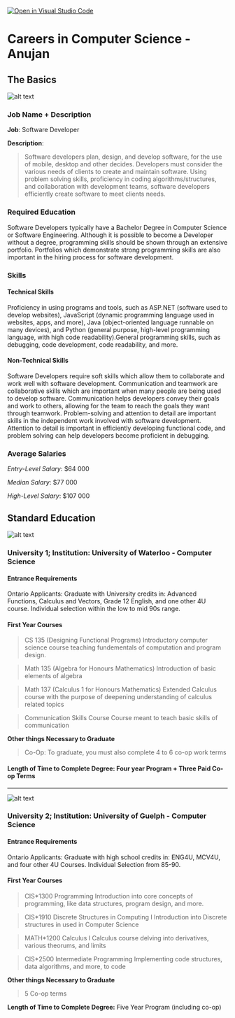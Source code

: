 [![Open in Visual Studio Code](https://classroom.github.com/assets/open-in-vscode-c66648af7eb3fe8bc4f294546bfd86ef473780cde1dea487d3c4ff354943c9ae.svg)](https://classroom.github.com/online_ide?assignment_repo_id=8706229&assignment_repo_type=AssignmentRepo)

# Careers in Computer Science - Anujan

## The Basics

![alt text](https://img.freepik.com/premium-photo/developing-programmer-development-website-design-coding-technologies-working-software-company-office_18497-1234.jpg?w=2000 "Stock Image")

### Job Name + Description 

**Job**: Software Developer

**Description**: 

> Software developers plan, design, and develop software, for the use of mobile, desktop and other decides. Developers must consider the various needs of clients to create and maintain software. Using problem solving skills, proficiency in coding algorithms/structures, and collaboration with development teams, software developers efficiently create software to meet clients needs.

### Required Education

Software Developers typically have a Bachelor Degree in Computer Science or Software Engineering. Although it is possible to become a Developer without a degree, programming skills should be shown through an extensive portfolio. Portfolios which demonstrate strong programming skills are also important in the hiring process for software development. 


### Skills

#### **Technical Skills**
Proficiency in using programs and tools, such as ASP.NET (software used to develop websites), JavaScript (dynamic programming language used in websites, apps, and more), Java (object-oriented language runnable on many devices), and Python (general purpose, high-level programming language, with high code readability).General programming skills, such as debugging, code development, code readability, and more. 

#### **Non-Technical Skills**
Software Developers require soft skills which allow them to collaborate and work well with software development. Communication and teamwork are collaborative skills which are important when many people are being used to develop software. Communication helps developers convey their goals and work to others, allowing for the team to reach the goals they want through teamwork. Problem-solving and attention to detail are important skills in the independent work involved with software development. Attention to detail is important in efficiently developing functional code, and problem solving can help developers become proficient in debugging.


### Average Salaries

*Entry-Level Salary*: $64 000

*Median Salary*: $77 000

*High-Level Salary*: $107 000

## Standard Education

![alt text](https://media-exp1.licdn.com/dms/image/D563DAQGXnBeTbnTgmA/image-scale_191_1128/0/1664807082966?e=1665853200&v=beta&t=Uyyade5d5sw4wlflA29bICFfCIM5h-L_FRpfRDn3piU "Waterloo")

### University 1; Institution: University of Waterloo - Computer Science



#### Entrance Requirements 

Ontario Applicants: Graduate with University credits in: Advanced Functions, Calculus and Vectors, Grade 12 English, and one other 4U course. Individual selection within the low to mid 90s range.

#### First Year Courses

> CS 135 (Designing Functional Programs)
> Introductory computer science course teaching fundementals of computation and program design. 

> Math 135 (Algebra for Honours Mathematics)
> Introduction of basic elements of algebra

> Math 137 (Calculus 1 for Honours Mathematics)
> Extended Calculus course with the purpose of deepening understanding of calculus related topics

> Communication Skills Course
> Course meant to teach basic skills of communication

**Other things Necessary to Graduate**
> Co-Op: To graduate, you must also complete 4 to 6 co-op work terms 

#### **Length of Time to Complete Degree:** Four year Program + Three Paid Co-op Terms
---

![alt text](https://marvel-b1-cdn.bc0a.com/f00000000209359/www.uoguelph.ca/cip/sites/default/files/Copy%20of%20One%20Word%20Banner-2.png "Guelph")

### University 2; Institution: University of Guelph - Computer Science



#### Entrance Requirements

Ontario Applicants: Graduate with high school credits in: ENG4U, MCV4U, and four other 4U Courses. Individual Selection from 85-90.

#### First Year Courses

> CIS*1300 Programming
> Introduction into core concepts of programming, like data structures, program design, and more. 

> CIS*1910 Discrete Structures in Computing I
> Introduction into Discrete structures in used in Computer Science

> MATH*1200 Calculus I
> Calculus course delving into derivatives, various theorums, and limits

> CIS*2500 Intermediate Programming
> Implementing code structures, data algorithms, and more, to code



**Other things Necessary to Graduate**
> 5 Co-op terms

**Length of Time to Complete Degree:** Five Year Program (including co-op)







